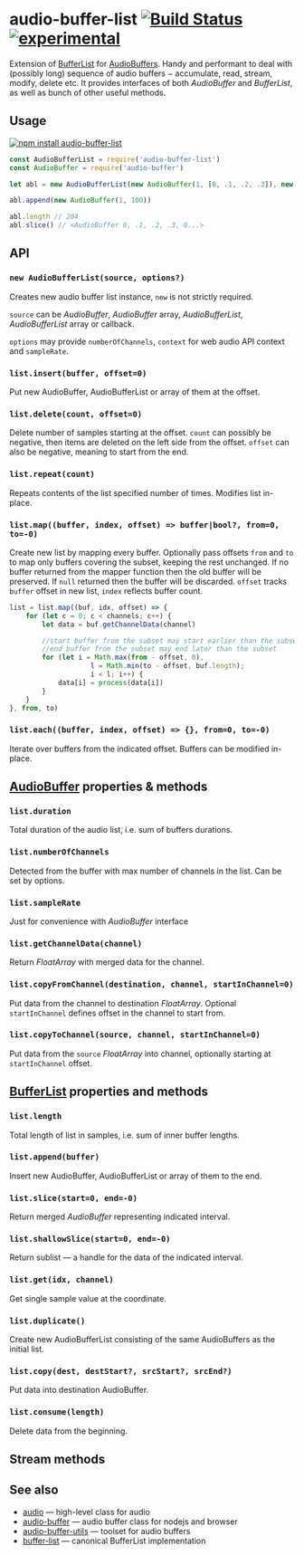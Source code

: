 # audio-buffer-list [![Build Status](https://travis-ci.org/audiojs/audio-buffer-list.svg?branch=master)](https://travis-ci.org/audiojs/audio-buffer-list) [![experimental](http://badges.github.io/stability-badges/dist/experimental.svg)](http://github.com/badges/stability-badges)

Extension of [BufferList](https://npmjs.org/package/bl) for [AudioBuffers](https://npmjs.org/package/audio-buffer). Handy and performant to deal with (possibly long) sequence of audio buffers − accumulate, read, stream, modify, delete etc. It provides interfaces of both _AudioBuffer_ and _BufferList_, as well as bunch of other useful methods.

## Usage

[![npm install audio-buffer-list](https://nodei.co/npm/audio-buffer-list.png?mini=true)](https://npmjs.org/package/audio-buffer-list/)

```js
const AudioBufferList = require('audio-buffer-list')
const AudioBuffer = require('audio-buffer')

let abl = new AudioBufferList(new AudioBuffer(1, [0, .1, .2, .3]), new AudioBuffer(1, 100))

abl.append(new AudioBuffer(1, 100))

abl.length // 204
abl.slice() // <AudioBuffer 0, .1, .2, .3, 0...>
```

## API

### `new AudioBufferList(source, options?)`

Creates new audio buffer list instance, `new` is not strictly required.

`source` can be _AudioBuffer_, _AudioBuffer_ array, _AudioBufferList_, _AudioBufferList_ array or callback.

`options` may provide `numberOfChannels`, `context` for web audio API context and `sampleRate`.

### `list.insert(buffer, offset=0)`

Put new AudioBuffer, AudioBufferList or array of them at the offset.

### `list.delete(count, offset=0)`

Delete number of samples starting at the offset. `count` can possibly be negative, then items are deleted on the left side from the offset. `offset` can also be negative, meaning to start from the end.

### `list.repeat(count)`

Repeats contents of the list specified number of times. Modifies list in-place.

### `list.map((buffer, index, offset) => buffer|bool?, from=0, to=-0)`

Create new list by mapping every buffer. Optionally pass offsets `from` and `to` to map only buffers covering the subset, keeping the rest unchanged. If no buffer returned from the mapper function then the old buffer will be preserved. If `null` returned then the buffer will be discarded. `offset` tracks `buffer` offset in new list, `index` reflects buffer count.

```js
list = list.map((buf, idx, offset) => {
	for (let c = 0; c < channels; c++) {
		let data = buf.getChannelData(channel)

		//start buffer from the subset may start earlier than the subset
		//end buffer from the subset may end later than the subset
		for (let i = Math.max(from - offset, 0),
					l = Math.min(to - offset, buf.length);
					i < l; i++) {
			data[i] = process(data[i])
		}
	}
}, from, to)
```

### `list.each((buffer, index, offset) => {}, from=0, to=-0)`

Iterate over buffers from the indicated offset. Buffers can be modified in-place.


## [AudioBuffer](https://github.com/audiojs/audio-buffer) properties & methods

### `list.duration`

Total duration of the audio list, i.e. sum of buffers durations.

### `list.numberOfChannels`

Detected from the buffer with max number of channels in the list. Can be set by options.

### `list.sampleRate`

Just for convenience with _AudioBuffer_ interface

### `list.getChannelData(channel)`

Return _FloatArray_ with merged data for the channel.

### `list.copyFromChannel(destination, channel, startInChannel=0)`

Put data from the channel to destination _FloatArray_. Optional `startInChannel` defines offset in the channel to start from.

### `list.copyToChannel(source, channel, startInChannel=0)`

Put data from the `source` _FloatArray_ into channel, optionally starting at `startInChannel` offset.



## [BufferList](https://github.com/rvagg/bl) properties and methods

### `list.length`

Total length of list in samples, i.e. sum of inner buffer lengths.

### `list.append(buffer)`

Insert new AudioBuffer, AudioBufferList or array of them to the end.

### `list.slice(start=0, end=-0)`

Return merged _AudioBuffer_ representing indicated interval.

### `list.shallowSlice(start=0, end=-0)`

Return sublist — a handle for the data of the indicated interval.

### `list.get(idx, channel)`

Get single sample value at the coordinate.

### `list.duplicate()`

Create new AudioBufferList consisting of the same AudioBuffers as the initial list.

### `list.copy(dest, destStart?, srcStart?, srcEnd?)`

Put data into destination AudioBuffer.

### `list.consume(length)`

Delete data from the beginning.


## Stream methods

## See also

* [audio](https://github.com/audiojs/audio) — high-level class for audio
* [audio-buffer](https://github.com/audiojs/audio-buffer) — audio buffer class for nodejs and browser
* [audio-buffer-utils](https://github.com/audio-buffer-utils) — toolset for audio buffers
* [buffer-list](https://npmjs.org/package/bl) — canonical BufferList implementation
